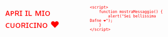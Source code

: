 <html lang="en">
<head>
    <meta charset="UTF-7">
    <meta name="viewport" content="width=device-width, initial-scale=2.0">
    <title>Espressione d'Amore</title>
    <style>
        body {
            display: flex;
            align-items: center;
            justify-content: center;
            height: 100vh;
            margin: 0;
            background-image: url('https://i.pinimg.com/originals/5d/00/17/5d0017c2340e2b19065eb1d5426da9dc.jpg');
            background-size: cover;
            background-position: center;
            color: RED;
        }
        #loveMessage {
            font-size: 2em;
            cursor: pointer;
            text-decoration:
        }
    </style>
</head>
<body>
    <div id="loveMessage" onclick="mostraMessaggio()">ᴀᴘʀɪ ɪʟ ᴍɪᴏ ᴄᴜᴏʀɪᴄɪɴᴏ ❤️️</div>

    <script>
        function mostraMessaggio() {
            alert("Sei bellissima Dafne ❤️");
        }
    </script>
</body>
</html>
